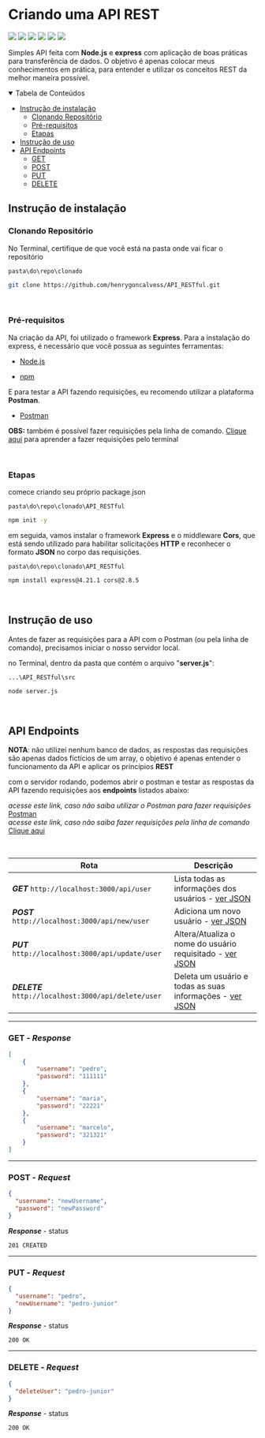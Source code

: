 # Criando uma API REST

<img src="https://img.shields.io/github/license/henrygoncalvess/API_RESTful?style=for-the-badge"> <img src="https://img.shields.io/badge/express-4.21.1-royalblue?style=for-the-badge&logoColor=black"> <img src="https://img.shields.io/badge/cors-2.8.5-royalblue?style=for-the-badge&logo=cors&logoColor=black"> <img src="https://img.shields.io/badge/node-20.16.0-43853D?style=for-the-badge&logo=node.js"> <img src="https://img.shields.io/badge/npm-10.8.2-firebrick?style=for-the-badge&logo=npm&logoColor=firebrick"> <img src="https://img.shields.io/badge/postman-11.16.0-orange?style=for-the-badge&logo=postman">

Simples API feita com **Node.js** e **express** com aplicação de boas práticas para transferência de dados. O objetivo é apenas colocar meus conhecimentos em prática, para entender e utilizar os conceitos REST da melhor maneira possível.

<details open="open">
<summary>Tabela de Conteúdos</summary>
  
- [Instrução de instalação](#instrução-de-instalação)
  - [Clonando Repositório](#clonando-repositório)
  - [Pré-requisitos](#pré-requisitos)
  - [Etapas](#etapas)
- [Instrução de uso](#instrução-de-uso)
- [API Endpoints](#api-endpoints)
  - [GET](#get---response)
  - [POST](#post---request)
  - [PUT](#put---request)
  - [DELETE](#delete---request)
  
</details>

## Instrução de instalação

### Clonando Repositório
No Terminal, certifique de que você está na pasta onde vai ficar o repositório

```pasta\do\repo\clonado```
``` bash
git clone https://github.com/henrygoncalvess/API_RESTful.git
```
<br>

### Pré-requisitos
Na criação da API, foi utilizado o framework **Express**. Para a instalação do express, é necessário que você possua as seguintes ferramentas:

- [Node.js](https://nodejs.org/pt)

- [npm](https://docs.npmjs.com/downloading-and-installing-node-js-and-npm)

E para testar a API fazendo requisições, eu recomendo utilizar a plataforma **Postman**.

- [Postman](https://www.postman.com/downloads/)

**OBS:** também é possível fazer requisições pela linha de comando. [Clique aqui](https://www.campuscode.com.br/conteudos/comandos-curl-para-testar-requisicoes-api) para aprender a fazer requisições pelo terminal

<br>

### Etapas

comece criando seu próprio package.json

```pasta\do\repo\clonado\API_RESTful```
``` bash
npm init -y
```
em seguida, vamos instalar o framework **Express** e o middleware **Cors**, que está sendo utilizado para habilitar solicitações **HTTP** e reconhecer o formato **JSON** no corpo das requisições.

```pasta\do\repo\clonado\API_RESTful```
``` bash
npm install express@4.21.1 cors@2.8.5
```

<br>

## Instrução de uso

Antes de fazer as requisições para a API com o Postman (ou pela linha de comando), precisamos iniciar o nosso servidor local.

no Terminal, dentro da pasta que contém o arquivo "**server.js**":

```...\API_RESTful\src```
``` bash
node server.js
```

<br>

## API Endpoints

**NOTA**: não utilizei nenhum banco de dados, as respostas das requisições são apenas dados fictícios de um array, o objetivo é apenas entender o funcionamento da API e aplicar os princípios **REST**

com o servidor rodando, podemos abrir o postman e testar as respostas da API fazendo requisições aos **endpoints** listados abaixo:

*acesse este link, caso não saiba utilizar o Postman para fazer requisições* [Postman](https://learning.postman.com/docs/introduction/overview/)  
*acesse este link, caso não saiba fazer requisições pela linha de comando* [Clique aqui](https://www.campuscode.com.br/conteudos/comandos-curl-para-testar-requisicoes-api)

<br>

Rota | Descrição
---|---|
***GET*** ``` http://localhost:3000/api/user ```| Lista todas as informações dos usuários - [ver JSON](#get---response)
***POST*** ``` http://localhost:3000/api/new/user ```| Adiciona um novo usuário - [ver JSON](#post---request)
***PUT*** ``` http://localhost:3000/api/update/user ```| Altera/Atualiza o nome do usuário requisitado - [ver JSON](#put---request)
***DELETE*** ``` http://localhost:3000/api/delete/user ```| Deleta um usuário e todas as suas informações - [ver JSON](#delete---request)

---

### GET - ***Response***

``` json
[
    {
        "username": "pedro",
        "password": "111111"
    },
    {
        "username": "maria",
        "password": "22221"
    },
    {
        "username": "marcelo",
        "password": "321321"
    }
]
```

---

### POST - ***Request***

``` json
{
  "username": "newUsername",
  "password": "newPassword"
}
```

***Response*** - status

``` http
201 CREATED
```

---

### PUT - ***Request***

``` json
{
  "username": "pedro",
  "newUsername": "pedro-junior"
}
```

***Response*** - status

``` http
200 OK
```

---

### DELETE - ***Request***

``` json
{
  "deleteUser": "pedro-junior"
}
```
***Response*** - status

``` http
200 OK
```
